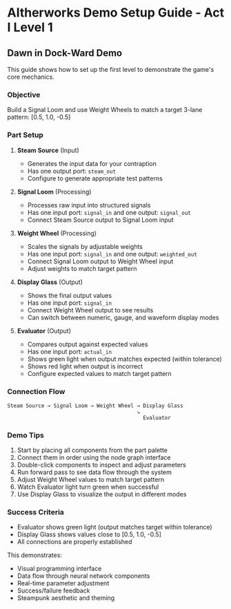 # AItherworks Demo Setup Guide - Act I Level 1

## Dawn in Dock-Ward Demo

This guide shows how to set up the first level to demonstrate the game's core mechanics.

### Objective
Build a Signal Loom and use Weight Wheels to match a target 3-lane pattern: [0.5, 1.0, -0.5]

### Part Setup

1. **Steam Source** (Input)
   - Generates the input data for your contraption
   - Has one output port: `steam_out`
   - Configure to generate appropriate test patterns

2. **Signal Loom** (Processing)
   - Processes raw input into structured signals
   - Has one input port: `signal_in` and one output: `signal_out`
   - Connect Steam Source output to Signal Loom input

3. **Weight Wheel** (Processing)
   - Scales the signals by adjustable weights
   - Has one input port: `signal_in` and one output: `weighted_out`
   - Connect Signal Loom output to Weight Wheel input
   - Adjust weights to match target pattern

4. **Display Glass** (Output)
   - Shows the final output values
   - Has one input port: `signal_in`
   - Connect Weight Wheel output to see results
   - Can switch between numeric, gauge, and waveform display modes

5. **Evaluator** (Output)
   - Compares output against expected values
   - Has one input port: `actual_in`
   - Shows green light when output matches expected (within tolerance)
   - Shows red light when output is incorrect
   - Configure expected values to match target pattern

### Connection Flow
```
Steam Source → Signal Loom → Weight Wheel → Display Glass
                                          ↘
                                            Evaluator
```

### Demo Tips

1. Start by placing all components from the part palette
2. Connect them in order using the node graph interface
3. Double-click components to inspect and adjust parameters
4. Run forward pass to see data flow through the system
5. Adjust Weight Wheel values to match target pattern
6. Watch Evaluator light turn green when successful
7. Use Display Glass to visualize the output in different modes

### Success Criteria
- Evaluator shows green light (output matches target within tolerance)
- Display Glass shows values close to [0.5, 1.0, -0.5]
- All connections are properly established

This demonstrates:
- Visual programming interface
- Data flow through neural network components
- Real-time parameter adjustment
- Success/failure feedback
- Steampunk aesthetic and theming